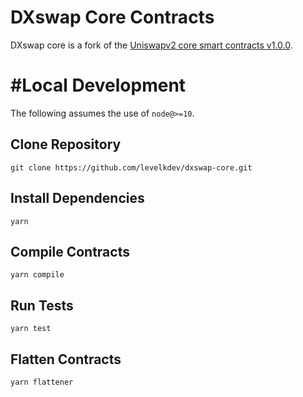 # DXswap Core Contracts

DXswap core is a fork of the [Uniswapv2 core smart contracts v1.0.0](https://github.com/Uniswap/uniswap-v2-core/releases/tag/v1.0.0).

# #Local Development

The following assumes the use of `node@>=10`.

## Clone Repository

`git clone https://github.com/levelkdev/dxswap-core.git`

## Install Dependencies

`yarn`

## Compile Contracts

`yarn compile`

## Run Tests

`yarn test`

## Flatten Contracts

`yarn flattener`
